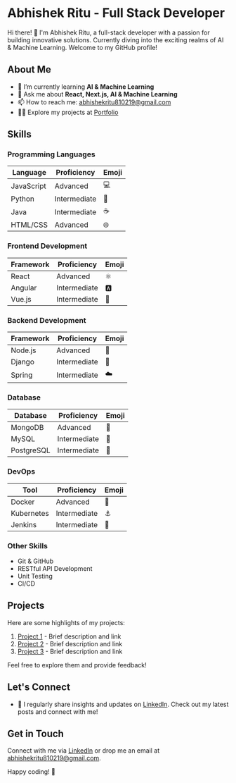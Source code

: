 # Abhishek Ritu - Full Stack Developer

Hi there! 👋 I'm Abhishek Ritu, a full-stack developer with a passion for building innovative solutions. Currently diving into the exciting realms of AI & Machine Learning. Welcome to my GitHub profile!

## About Me

- 🌱 I’m currently learning **AI & Machine Learning**
- 💬 Ask me about **React, Next.js, AI & Machine Learning**
- 📫 How to reach me: [abhishekritu810219@gmail.com](mailto:abhishekritu810219@gmail.com)
- 👨‍💻 Explore my projects at [Portfolio](https://portfolio-taupe-nu-43.vercel.app/)

## Skills

### Programming Languages

| Language   | Proficiency   | Emoji  |
|------------|---------------|--------|
| JavaScript | Advanced      | 💻     |
| Python     | Intermediate  | 🐍     |
| Java       | Intermediate  | ☕     |
| HTML/CSS   | Advanced      | 🌐     |

### Frontend Development

| Framework  | Proficiency   | Emoji  |
|------------|---------------|--------|
| React      | Advanced      | ⚛️     |
| Angular    | Intermediate  | 🅰️     |
| Vue.js     | Intermediate  | 🖖     |

### Backend Development

| Framework  | Proficiency   | Emoji  |
|------------|---------------|--------|
| Node.js    | Advanced      | 🚀     |
| Django     | Intermediate  | 🐍     |
| Spring     | Intermediate  | ☁️     |

### Database

| Database   | Proficiency   | Emoji  |
|------------|---------------|--------|
| MongoDB    | Advanced      | 🍃     |
| MySQL      | Intermediate  | 🐬     |
| PostgreSQL | Intermediate  | 🐘     |

### DevOps

| Tool       | Proficiency   | Emoji  |
|------------|---------------|--------|
| Docker     | Advanced      | 🐳     |
| Kubernetes | Intermediate  | ⚓     |
| Jenkins    | Intermediate  | 🚀     |

### Other Skills

- Git & GitHub
- RESTful API Development
- Unit Testing
- CI/CD

## Projects

Here are some highlights of my projects:

1. [Project 1](#) - Brief description and link
2. [Project 2](#) - Brief description and link
3. [Project 3](#) - Brief description and link

Feel free to explore them and provide feedback!

## Let's Connect

- 📝 I regularly share insights and updates on [LinkedIn](https://www.linkedin.com/in/abhishekritu810/recent-activity/all/). Check out my latest posts and connect with me!

## Get in Touch

Connect with me via [LinkedIn](https://www.linkedin.com/in/abhishekritu810/) or drop me an email at [abhishekritu810219@gmail.com](mailto:abhishekritu810219@gmail.com).

Happy coding! 🚀
